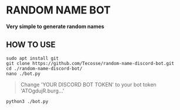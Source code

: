 # RANDOM NAME BOT
**Very simple to generate random names**

## HOW TO USE
    sudo apt install git
    git clone https://github.com/Tecosse/random-name-discord-bot.git
    cd ./random-name-discord-bot/
    nano ./bot.py
> Change 'YOUR DISCORD BOT TOKEN' to your bot token 'ATOgdujR.burg...'

    python3 ./bot.py
